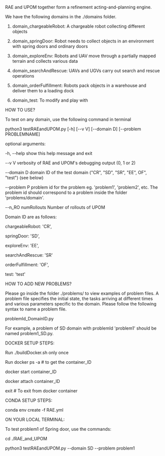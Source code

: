RAE and UPOM together form a refinement acting-and-planning engine.

We have the following domains in the ./domains folder.

1. domain_chargeableRobot: A chargeable robot collecting different objects

2. domain_springDoor: Robot needs to collect objects in an environment with spring doors and ordinary doors

3. domain_exploreEnv: Robots and UAV move through a partially mapped terrain and collects various data

4. domain_searchAndRescue: UAVs and UGVs carry out search and rescue operations

5. domain_orderFulfillment: Robots pack objects in a warehouse and deliver them to a loading dock

6. domain_test: To modify and play with

HOW TO USE?

To test on any domain, use the following command in terminal

python3 testRAEandUPOM.py [-h] [--v V] [--domain D] [--problem PROBLEMNAME] 

optional arguments:

  -h, --help  	show this help message and exit
  
  --v V      	verbosity of RAE and UPOM's debugging output (0, 1 or 2)
  
  --domain D    domain ID of the test domain ("CR", "SD", "SR", "EE", OF", "test") (see below)
  
  --problem P   problem id for the problem eg. 'problem1', 'problem2', etc. The problem id should correspond to a problem inside the folder 'problems/domain'.
  
  --n_RO numRollouts 	Number of rollouts of UPOM

Domain ID are as follows:

chargeableRobot: 'CR',

springDoor: 'SD',

exploreEnv: 'EE',

searchAndRescue: 'SR'

orderFulfillment: 'OF',

test: 'test'


HOW TO ADD NEW PROBLEMS? 

Please go inside the folder ./problems/<domain> to view examples of problem files. A problem file  specifies the initial state, the tasks arriving at different times and various parameters specific to the domain. Please follow the
following syntax to name a problem file.

problemId_DomainID.py

For example, a problem of SD domain with problemId 'problem1' should be named problem1_SD.py.

DOCKER SETUP STEPS:

Run ./buildDocker.sh only once

Run docker ps -a # to get the container_ID

docker start container_ID

docker attach container_ID 

exit # To exit from docker container 

CONDA SETUP STEPS:

conda env create -f RAE.yml

ON YOUR LOCAL TERMINAL:

To test problem1 of Spring door, use the commands:

cd ./RAE_and_UPOM

python3 testRAEandUPOM.py --domain SD --problem problem1



